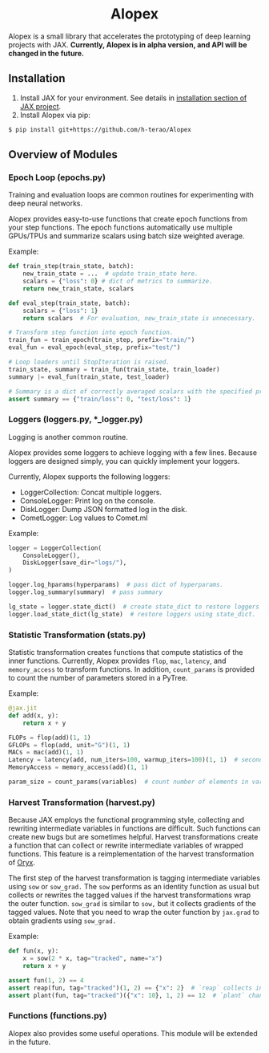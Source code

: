 <h1 align='center'>Alopex</h1>

Alopex is a small library that accelerates the prototyping of deep learning projects with JAX. **Currently, Alopex is in alpha version, and API will be changed in the future.**


## Installation

1. Install JAX for your environment. See details in [installation section of JAX project](https://github.com/google/jax#installation).
2. Install Alopex via pip:
```bash
$ pip install git+https://github.com/h-terao/Alopex
```

## Overview of Modules

### Epoch Loop (epochs.py)

Training and evaluation loops are common routines for experimenting with deep neural networks.

Alopex provides easy-to-use functions that create epoch functions from your step functions. The epoch functions automatically use multiple GPUs/TPUs and summarize scalars using batch size weighted average.

Example:

```python
def train_step(train_state, batch):
    new_train_state = ...  # update train_state here.
    scalars = {"loss": 0} # dict of metrics to summarize.
    return new_train_state, scalars

def eval_step(train_state, batch):
    scalars = {"loss": 1}
    return scalars  # For evaluation, new_train_state is unnecessary.

# Transform step function into epoch function.
train_fun = train_epoch(train_step, prefix="train/")
eval_fun = eval_epoch(eval_step, prefix="test/")

# Loop loaders until StopIteration is raised.
train_state, summary = train_fun(train_state, train_loader)
summary |= eval_fun(train_state, test_loader)

# Summary is a dict of correctly averaged scalars with the specified prefix.
assert summary == {"train/loss": 0, "test/loss": 1}
```

### Loggers (loggers.py, *_logger.py)

Logging is another common routine.

Alopex provides some loggers to achieve logging with a few lines. Because loggers are designed simply, you can quickly implement your loggers.

Currently, Alopex supports the following loggers:
- LoggerCollection: Concat multiple loggers.
- ConsoleLogger: Print log on the console.
- DiskLogger: Dump JSON formatted log in the disk.
- CometLogger: Log values to Comet.ml

Example:
```python
logger = LoggerCollection(
    ConsoleLogger(),
    DiskLogger(save_dir="logs/"),
)

logger.log_hparams(hyperparams)  # pass dict of hyperparams.
logger.log_summary(summary)  # pass summary

lg_state = logger.state_dict()  # create state_dict to restore loggers again.
logger.load_state_dict(lg_state)  # restore loggers using state_dict.
```

### Statistic Transformation (stats.py)

Statistic transformation creates functions that compute statistics of the inner functions. Currently, Alopex provides `flop`, `mac`, `latency`, and `memory_access` to transform functions. In addition, `count_params` is provided to count the number of parameters stored in a PyTree.

Example:
```python
@jax.jit
def add(x, y):
    return x + y

FLOPs = flop(add)(1, 1)
GFLOPs = flop(add, unit="G")(1, 1)
MACs = mac(add)(1, 1)
Latency = latency(add, num_iters=100, warmup_iters=100)(1, 1)  # seconds / forward pass.
MemoryAccess = memory_access(add)(1, 1)

param_size = count_params(variables)  # count number of elements in variables.
```

### Harvest Transformation (harvest.py)

Because JAX employs the functional programming style, collecting and rewriting intermediate variables in functions are difficult. Such functions can create new bugs but are sometimes helpful. Harvest transformations create a function that can collect or rewrite intermediate variables of wrapped functions. This feature is a reimplementation of the harvest transformation of [Oryx](https://github.com/jax-ml/oryx).

The first step of the harvest transformation is tagging intermediate variables using `sow` or `sow_grad.` The `sow` performs as an identity function as usual but collects or rewrites the tagged values if the harvest transformations wrap the outer function. `sow_grad` is similar to `sow,` but it collects gradients of the tagged values. Note that you need to wrap the outer function by `jax.grad` to obtain gradients using `sow_grad.`


Example:
```python
def fun(x, y):
    x = sow(2 * x, tag="tracked", name="x")
    return x + y

assert fun(1, 2) == 4
assert reap(fun, tag="tracked")(1, 2) == {"x": 2}  # `reap` collects intermediate variables.
assert plant(fun, tag="tracked")({"x": 10}, 1, 2) == 12  # `plant` changes intermediate variables.
```

### Functions (functions.py)

Alopex also provides some useful operations. This module will be extended in the future.
